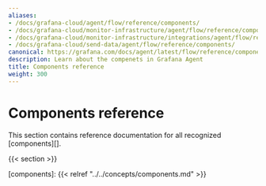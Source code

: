 ```yaml
---
aliases:
- /docs/grafana-cloud/agent/flow/reference/components/
- /docs/grafana-cloud/monitor-infrastructure/agent/flow/reference/components/
- /docs/grafana-cloud/monitor-infrastructure/integrations/agent/flow/reference/components/
- /docs/grafana-cloud/send-data/agent/flow/reference/components/
canonical: https://grafana.com/docs/agent/latest/flow/reference/components/
description: Learn about the compenets in Grafana Agent
title: Components reference
weight: 300
---
```


# Components reference

This section contains reference documentation for all recognized [components][].

{{< section >}}

[components]: {{< relref "../../concepts/components.md" >}}
